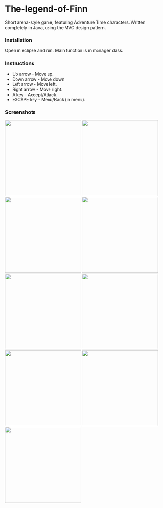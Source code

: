 # The-legend-of-Finn

Short arena-style game, featuring Adventure Time characters. Written completely in Java, using the MVC design pattern.

### Installation

Open in eclipse and run. Main function is in manager class.

### Instructions 
* Up arrow 		    - Move up.
* Down arrow 		  - Move down.
* Left arrow 	    - Move left.
* Right arrow 		- Move right.
* A key 		      - Accept/Attack.
* ESCAPE key			- Menu/Back (in menu).

### Screenshots

<img src=https://raw.githubusercontent.com/JulianAntonielli/The-legend-of-Finn/master/Assets/screenshots/screenshot6.png width=250px>
<img src=https://raw.githubusercontent.com/JulianAntonielli/The-legend-of-Finn/master/Assets/screenshots/screenshot7.png width=250px>
<img src=https://raw.githubusercontent.com/JulianAntonielli/The-legend-of-Finn/master/Assets/screenshots/screenshot8.png width=250px>
<img src=https://raw.githubusercontent.com/JulianAntonielli/The-legend-of-Finn/master/Assets/screenshots/screenshot1.png width=250px>
<img src=https://raw.githubusercontent.com/JulianAntonielli/The-legend-of-Finn/master/Assets/screenshots/screenshot2.png width=250px>
<img src=https://raw.githubusercontent.com/JulianAntonielli/The-legend-of-Finn/master/Assets/screenshots/screenshot3.png width=250px>
<img src=https://raw.githubusercontent.com/JulianAntonielli/The-legend-of-Finn/master/Assets/screenshots/screenshot5.png width=250px>
<img src=https://raw.githubusercontent.com/JulianAntonielli/The-legend-of-Finn/master/Assets/screenshots/screenshot9.png width=250px>
<img src=https://raw.githubusercontent.com/JulianAntonielli/The-legend-of-Finn/master/Assets/screenshots/screenshot4.png width=250px>
